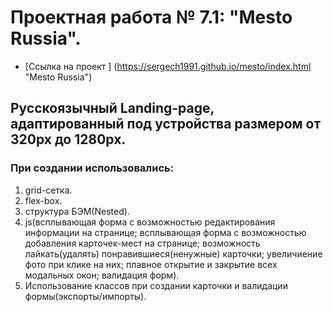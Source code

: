 # Проектная работа № 7.1: "Mesto Russia".

* [Ссылка на проект ] (https://sergech1991.github.io/mesto/index.html "Mesto Russia")

## Русскоязычный Landing-page, адаптированный под устройства размером от 320px до 1280px.

### При создании использовались:
1. grid-сетка.
2. flex-box.
3. структура БЭМ(Nested).
4. js(всплывающая форма с возможностью редактирования информации на странице; всплывающая форма с возможностью добавления карточек-мест на странице;
возможность лайкать(удалять) понравившиеся(ненужные) карточки; увеличиение фото при клике на них; плавное открытие и закрытие всех модальных окон; валидация форм).
5. Использование классов при создании карточки и валидации формы(экспорты/импорты).

